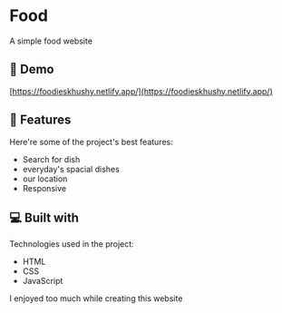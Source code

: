 # Food

<p id="description">A simple food website</p>

<h2>🚀 Demo</h2>

[https://foodieskhushy.netlify.app/](https://foodieskhushy.netlify.app/)
  
  
<h2>🧐 Features</h2>

Here're some of the project's best features:

*   Search for dish
*   everyday's spacial dishes
*   our location
*   Responsive
  
  
<h2>💻 Built with</h2>

Technologies used in the project:

*   HTML
*   CSS
*   JavaScript


I enjoyed too much while creating this website 
